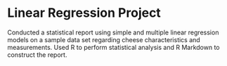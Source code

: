 # Linear Regression Project
Conducted a statistical report using simple and multiple linear regression models on a sample data set regarding cheese characteristics and measurements. Used R to perform statistical analysis and R Markdown to construct the report.
